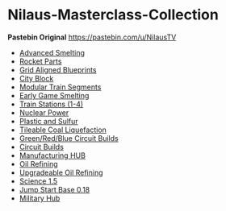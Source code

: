 # Nilaus-Masterclass-Collection
**Pastebin Original** https://pastebin.com/u/NilausTV

* [Advanced Smelting](https://raw.githubusercontent.com/nictou/Nilaus-Masterclass-Collection/master/Pastebin_bak/Advanced%20Smelting%20-%20FACTORIO%20MASTER%20CLASS.txt)
* [Rocket Parts](https://raw.githubusercontent.com/nictou/Nilaus-Masterclass-Collection/master/Pastebin_bak/Rocket%20Parts%20-%20FACTORIO%20MASTER%20CLASS.txt)
* [Grid Aligned Blueprints](https://raw.githubusercontent.com/nictou/Nilaus-Masterclass-Collection/master/Pastebin_bak/Grid%20Aligned%20Blueprints%20-%20FACTORIO%20MASTER%20CLASS%20by%20Nilaus.txt)
* [City Block](https://raw.githubusercontent.com/nictou/Nilaus-Masterclass-Collection/master/Pastebin_bak/City%20Block%20-%20FACTORIO%20MASTER%20CLASS%20by%20Nilaus.txt)
* [Modular Train Segments](https://raw.githubusercontent.com/nictou/Nilaus-Masterclass-Collection/master/Pastebin_bak/Modular%20Train%20Segment%20-%20FACTORIO%20MASTER%20CLASS%20by%20Nilaus.txt)
* [Early Game Smelting](https://raw.githubusercontent.com/nictou/Nilaus-Masterclass-Collection/master/Pastebin_bak/Early%20Game%20Smelting%20-%20FACTORIO%20MASTER%20CLASS.txt)
* [Train Stations (1-4)](https://raw.githubusercontent.com/nictou/Nilaus-Masterclass-Collection/master/Pastebin_bak/Train%20Stations%20(1-4)%20-%20FACTORIO%20MASTER%20CLASS.txt)
* [Nuclear Power](https://raw.githubusercontent.com/nictou/Nilaus-Masterclass-Collection/master/Pastebin_bak/Nuclear%20Power%20by%20Nilaus%20-%20FACTORIO%20MASTER%20CLASS.txt)
* [Plastic and Sulfur]( https://raw.githubusercontent.com/nictou/Nilaus-Masterclass-Collection/master/Pastebin_bak/Plastic%20and%20Sulfur%20by%20Nilaus%20-%20FACTORIO%20MASTER%20CLASS.txt)
* [Tileable Coal Liquefaction](https://raw.githubusercontent.com/nictou/Nilaus-Masterclass-Collection/master/Pastebin_bak/Tileable%20Coal%20Liquefactio%20by%20Nilaus%20-%20FACTORIO%20MASTER%20CLASS.txt)
* [Green/Red/Blue Circuit Builds](https://raw.githubusercontent.com/nictou/Nilaus-Masterclass-Collection/master/Pastebin_bak/GreenRedBlue%20Circuit%20Designs%20by%20Nilaus%20-%20FACTORIO%20MASTER%20C.txt)
* [Circuit Builds](https://raw.githubusercontent.com/nictou/Nilaus-Masterclass-Collection/master/Pastebin_bak/Circuit%20Builds%20by%20Nilaus%20-%20FACTORIO%20MASTER%20CLASS.txt)
* [Manufacturing HUB ](https://raw.githubusercontent.com/nictou/Nilaus-Masterclass-Collection/master/Pastebin_bak/Manufacturing%20HUB%20by%20Nilaus%20-%20FACTORIO%20MASTER%20CLASS.txt)
* [Oil Refining](https://raw.githubusercontent.com/nictou/Nilaus-Masterclass-Collection/master/Pastebin_bak/Oil%20Refining%20by%20Nilaus%20-%20FACTORIO%20MASTER%20CLASS.txt)
* [Upgradeable Oil Refining](https://raw.githubusercontent.com/nictou/Nilaus-Masterclass-Collection/master/Pastebin_bak/Upgradeable%20Oil%20Refining%20by%20Nilaus.txt)
* [Science 1.5](https://raw.githubusercontent.com/nictou/Nilaus-Masterclass-Collection/master/Pastebin_bak/Science%201.5%20%20sec%20by%20Nilaus%20-%20FACTORIO%20MASTER%20CLASS.txt)
* [Jump Start Base 0.18](https://raw.githubusercontent.com/nictou/Nilaus-Masterclass-Collection/master/Pastebin_bak/Jump%20Start%20Base%200.18%20by%20Nilaus%20-%20FACTORIO%20MASTER%20CLASS.txt)
* [Military Hub](https://raw.githubusercontent.com/nictou/Nilaus-Masterclass-Collection/master/Pastebin_bak/Military%20Hub%20-%20FACTORIO%20MASTER%20CLASS%20by%20Nilaus.txt)
